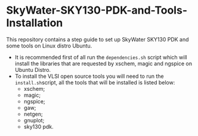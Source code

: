 # SkyWater-SKY130-PDK-and-Tools-Installation
This repository contains a step guide to set up SkyWater SKY130 PDK and some tools on Linux distro Ubuntu.

* It is recommended first of all run the `dependencies.sh` script which will install the libraries that are requested by xschem, magic and ngspice on Ubuntu Distro.
* To install the VLSI open source tools you will need to run the `install.sh`script, all the tools that will be installed is listed below:
	* xschem;
	* magic;
	* ngspice;
	* gaw;
	* netgen;
	* gnuplot;
	* sky130 pdk.
